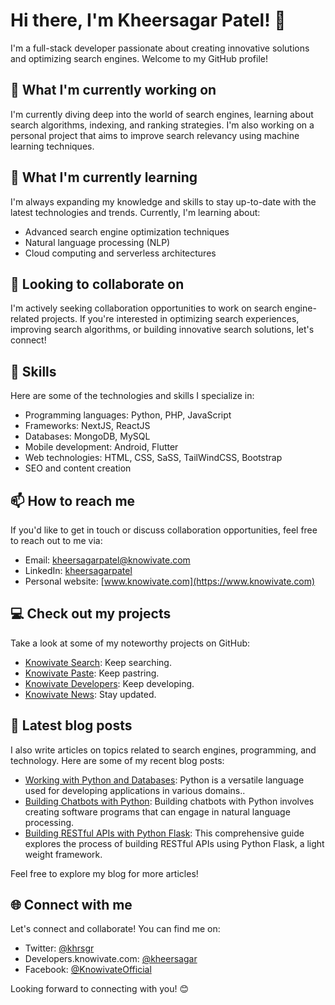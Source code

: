# Hi there, I'm Kheersagar Patel! 👋

I'm a full-stack developer passionate about creating innovative solutions and optimizing search engines. Welcome to my GitHub profile! 

## 🔭 What I'm currently working on

I'm currently diving deep into the world of search engines, learning about search algorithms, indexing, and ranking strategies. I'm also working on a personal project that aims to improve search relevancy using machine learning techniques.

## 🌱 What I'm currently learning

I'm always expanding my knowledge and skills to stay up-to-date with the latest technologies and trends. Currently, I'm learning about:

- Advanced search engine optimization techniques
- Natural language processing (NLP)
- Cloud computing and serverless architectures

## 👯 Looking to collaborate on

I'm actively seeking collaboration opportunities to work on search engine-related projects. If you're interested in optimizing search experiences, improving search algorithms, or building innovative search solutions, let's connect!

## 💼 Skills

Here are some of the technologies and skills I specialize in:

- Programming languages: Python, PHP, JavaScript
- Frameworks: NextJS, ReactJS
- Databases: MongoDB, MySQL
- Mobile development: Android, Flutter
- Web technologies: HTML, CSS, SaSS, TailWindCSS, Bootstrap
- SEO and content creation

## 📫 How to reach me

If you'd like to get in touch or discuss collaboration opportunities, feel free to reach out to me via:

- Email: [kheersagarpatel@knowivate.com](mailto:kheersagarpatel@knowivate.com)
- LinkedIn: [kheersagarpatel](https://www.linkedin.com/in/kheersagarpatel/)
- Personal website: [www.knowivate.com](https://www.knowivate.com)

## 💻 Check out my projects

Take a look at some of my noteworthy projects on GitHub:

- [Knowivate Search](https://search.knowivate.com/): Keep searching.
- [Knowivate Paste](https://paste.knowivate.com/): Keep pastring.
- [Knowivate Developers](https://developers.knowivate.com/): Keep developing.
- [Knowivate News](https://news.knowivate.com/): Stay updated.

## 📝 Latest blog posts

I also write articles on topics related to search engines, programming, and technology. Here are some of my recent blog posts:

- [Working with Python and Databases](https://developers.knowivate.com/@kheersagar/working-with-python-and-databases): Python is a versatile language used for developing applications in various domains..
- [Building Chatbots with Python](https://developers.knowivate.com/@kheersagar/building-chatbots-with-python): Building chatbots with Python involves creating software programs that can engage in natural language processing.
- [Building RESTful APIs with Python Flask](https://developers.knowivate.com/@kheersagar/building-restful-apis-with-python-flask): This comprehensive guide explores the process of building RESTful APIs using Python Flask, a light weight framework.

Feel free to explore my blog for more articles!

## 🌐 Connect with me

Let's connect and collaborate! You can find me on:

- Twitter: [@khrsgr](https://twitter.com/khrsgr)
- Developers.knowivate.com: [@kheersagar](https://developers.knowivate.com/@kheersagar)
- Facebook: [@KnowivateOfficial](https://www.facebook.com/KnowivateOfficial/)

Looking forward to connecting with you! 😊
